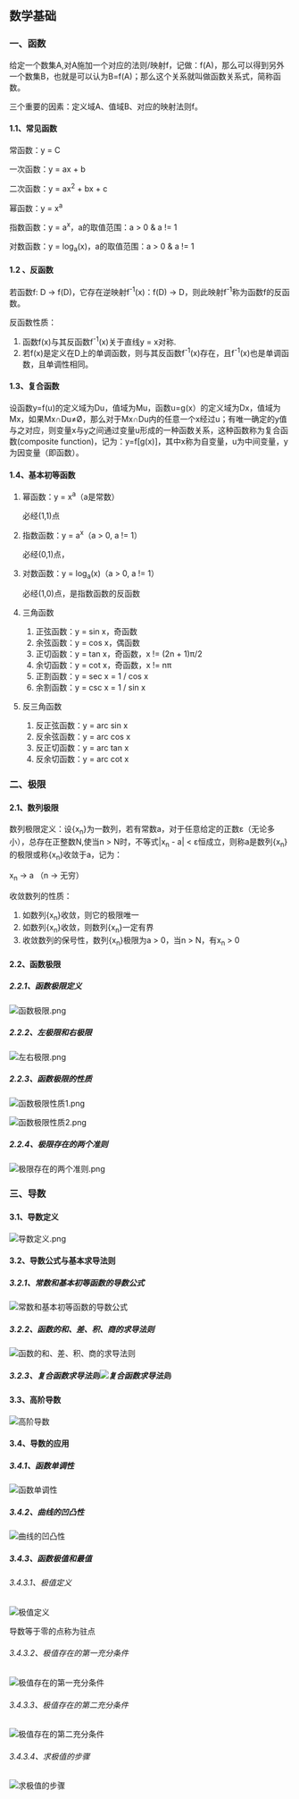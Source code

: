 ## 数学基础

### 一、函数

给定一个数集A,对A施加一个对应的法则/映射f，记做：f(A)，那么可以得到另外一个数集B，也就是可以认为B=f(A)；那么这个关系就叫做函数关系式，简称函数。

三个重要的因素：定义域A、值域B、对应的映射法则f。

#### 1.1、常见函数

常函数：y = C

一次函数：y = ax + b

二次函数：y = ax<sup>2</sup> + bx + c

幂函数：y = x<sup>a</sup>

指数函数：y = a<sup>x</sup>，a的取值范围：a > 0 & a != 1

对数函数：y = log<sub>a</sub>(x)，a的取值范围：a > 0 & a != 1

#### 1.2 、反函数

若函数f: D -> f(D)，它存在逆映射f<sup>-1</sup>(x)：f(D) -> D，则此映射f<sup>-1</sup>称为函数f的反函数。

反函数性质：

1. 函数f(x)与其反函数f<sup>-1</sup>(x)关于直线y = x对称.
2. 若f(x)是定义在D上的单调函数，则与其反函数f<sup>-1</sup>(x)存在，且f<sup>-1</sup>(x)也是单调函数，且单调性相同。

#### 1.3、复合函数

设函数y=f(u)的定义域为Du，值域为Mu，函数u=g(x）的定义域为Dx，值域为Mx，如果Mx∩Du≠Ø，那么对于Mx∩Du内的任意一个x经过u；有唯一确定的y值与之对应，则变量x与y之间通过变量u形成的一种函数关系，这种函数称为复合函数(composite function)，记为：y=f[g(x)]，其中x称为自变量，u为中间变量，y为因变量（即函数）。

#### 1.4、基本初等函数

1. 幂函数：y = x<sup>a</sup>（a是常数）

   必经(1,1)点

2. 指数函数：y = a<sup>x</sup>（a > 0, a != 1）

   必经(0,1)点，

3. 对数函数：y = log<sub>a</sub>(x)（a > 0, a != 1）

   必经(1,0)点，是指数函数的反函数

4. 三角函数
   1. 正弦函数：y = sin x，奇函数
   2. 余弦函数：y = cos x，偶函数
   3. 正切函数：y = tan x，奇函数，x != (2n + 1)π/2
   4. 余切函数：y = cot x，奇函数，x != nπ
   5. 正割函数：y = sec x = 1 / cos x
   6. 余割函数：y = csc x = 1 / sin x

5. 反三角函数

   1. 反正弦函数：y = arc sin x
   2. 反余弦函数：y = arc cos x
   3. 反正切函数：y = arc tan x
   4. 反余切函数：y = arc cot x

### 二、极限

#### 2.1、数列极限 ####
数列极限定义：设{x<sub>n</sub>}为一数列，若有常数a，对于任意给定的正数ε（无论多小），总存在正整数N,使当n > N时，不等式|x<sub>n</sub> - a| < ε恒成立，则称a是数列{x<sub>n</sub>}的极限或称{x<sub>n</sub>}收敛于a，记为：

x<sub>n</sub> -> a （n -> 无穷）

收敛数列的性质：

1. 如数列{x<sub>n</sub>}收敛，则它的极限唯一
2. 如数列{x<sub>n</sub>}收敛，则数列{x<sub>n</sub>}一定有界
3. 收敛数列的保号性，数列{x<sub>n</sub>}极限为a > 0，当n > N，有x<sub>n</sub>  > 0

#### 2.2、函数极限 ####

##### 2.2.1、函数极限定义

![函数极限.png](image/函数极限.png)

##### 2.2.2、左极限和右极限

![左右极限.png](image/左右极限.png)

##### 2.2.3、函数极限的性质

![函数极限性质1.png](image/函数极限性质1.png)

![函数极限性质2.png](image/函数极限性质2.png)

##### 2.2.4、极限存在的两个准则

![极限存在的两个准则.png](image/极限存在的两个准则.png)

### 三、导数

#### 3.1、导数定义

![导数定义.png](image/导数定义.png)

#### 3.2、导数公式与基本求导法则

##### 3.2.1、常数和基本初等函数的导数公式

![常数和基本初等函数的导数公式](image/常数和基本初等函数的导数公式.png)

##### 3.2.2、函数的和、差、积、商的求导法则

![函数的和、差、积、商的求导法则](image/函数的和、差、积、商的求导法则.png)

##### 3.2.3、复合函数求导法则![复合函数求导法则](image/复合函数求导法则.png)

#### 3.3、高阶导数

![高阶导数](image/高阶导数.png)

#### 3.4、导数的应用

##### 3.4.1、函数单调性

![函数单调性](image/函数单调性.png)

##### 3.4.2、曲线的凹凸性

![曲线的凹凸性](image/曲线的凹凸性.png)

##### 3.4.3、函数极值和最值

###### 3.4.3.1、极值定义

![极值定义](image/极值定义.png)

导数等于零的点称为驻点

###### 3.4.3.2、极值存在的第一充分条件

![极值存在的第一充分条件](image/极值存在的第一充分条件.png)

###### 3.4.3.3、极值存在的第二充分条件

![极值存在的第二充分条件](image/极值存在的第二充分条件.png)

###### 3.4.3.4、求极值的步骤

![求极值的步骤](image/求极值的步骤.png)